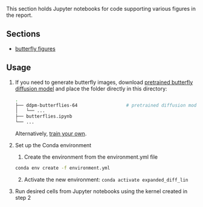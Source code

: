 This section holds Jupyter notebooks for code supporting various figures in the report.

## Sections
- [butterfly figures](./butterflies.ipynb)

## Usage
1. If you need to generate butterfly images, download [pretrained butterfly diffusion model](https://uflorida-my.sharepoint.com/:f:/g/personal/laurachang_ufl_edu/Ell4PMR4xzVBpGRsSU3AU9YBC9okm4s4uXs0rSYtEFIExw?e=rx52GQ) and place the folder directly in this directory:
    ```bash
    .
    ├── ddpm-butterflies-64                  # pretrained diffusion model
    │   └── ...
    ├── butterflies.ipynb
    └── ...
    ```
    Alternatively, [train your own](https://github.com/huggingface/diffusion-models-class/blob/main/unit1/01_introduction_to_diffusers.ipynb).

2. Set up the Conda environment
    1. Create the environment from the environment.yml file
    ```bash
    conda env create -f environment.yml
    ```
    2. Activate the new environment: `conda activate expanded_diff_lin`
3. Run desired cells from Jupyter notebooks using the kernel created in step 2
